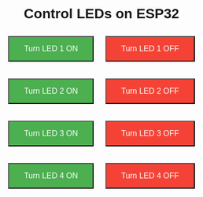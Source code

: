 <!DOCTYPE html>
<html lang="en">
<head>
  <meta charset="UTF-8">
  <meta name="viewport" content="width=device-width, initial-scale=1.0">
  <title>ESP32 LED Control</title>
  <style>
    body { text-align: center; font-family: Arial, sans-serif; }
    .button { padding: 15px 30px; font-size: 16px; margin: 10px; cursor: pointer; }
    .on { background-color: #4CAF50; color: white; }
    .off { background-color: #f44336; color: white; }
  </style>
</head>
<body>
  <h1>Control LEDs on ESP32</h1>
  <button class="button on" onclick="turnOn(1)">Turn LED 1 ON</button>
  <button class="button off" onclick="turnOff(1)">Turn LED 1 OFF</button><br>

  <button class="button on" onclick="turnOn(2)">Turn LED 2 ON</button>
  <button class="button off" onclick="turnOff(2)">Turn LED 2 OFF</button><br>

  <button class="button on" onclick="turnOn(3)">Turn LED 3 ON</button>
  <button class="button off" onclick="turnOff(3)">Turn LED 3 OFF</button><br>

  <button class="button on" onclick="turnOn(4)">Turn LED 4 ON</button>
  <button class="button off" onclick="turnOff(4)">Turn LED 4 OFF</button><br>

  <script>
    const ESP32_IP = "http://192.168.x.x"; // Replace with your ESP32 IP address

    function turnOn(led) {
      fetch(`${ESP32_IP}/turnon?led=${led}`)
        .then(response => response.text())
        .then(data => alert(data))
        .catch(error => alert("Error: " + error));
    }

    function turnOff(led) {
      fetch(`${ESP32_IP}/turnoff?led=${led}`)
        .then(response => response.text())
        .then(data => alert(data))
        .catch(error => alert("Error: " + error));
    }
  </script>
</body>
</html>
